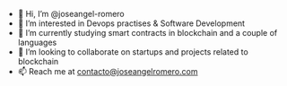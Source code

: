 - 👋 Hi, I’m @joseangel-romero
- 👀 I’m interested in Devops practises & Software Development
- 🌱 I’m currently studying smart contracts in blockchain and a couple of languages
- 💞️ I’m looking to collaborate on startups and projects related to blockchain
- 📫 Reach me at contacto@joseangelromero.com

